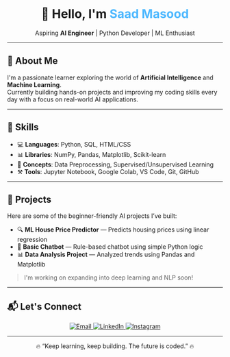 

<h1 align="center">👋 Hello, I'm <span style="color:#4db8ff">Saad Masood</span></h1>

<p align="center">
Aspiring <strong>AI Engineer</strong> | Python Developer | ML Enthusiast
</p>

---

## 🧠 About Me

I'm a passionate learner exploring the world of **Artificial Intelligence** and **Machine Learning**.  
Currently building hands-on projects and improving my coding skills every day with a focus on real-world AI applications.

---

## 💼 Skills

- 💻 **Languages**: Python, SQL, HTML/CSS  
- 📊 **Libraries**: NumPy, Pandas, Matplotlib, Scikit-learn  
- 🧠 **Concepts**: Data Preprocessing, Supervised/Unsupervised Learning  
- ⚒️ **Tools**: Jupyter Notebook, Google Colab, VS Code, Git, GitHub

---

## 🚀 Projects

Here are some of the beginner-friendly AI projects I’ve built:

- 🔍 **ML House Price Predictor** — Predicts housing prices using linear regression  
- 🧠 **Basic Chatbot** — Rule-based chatbot using simple Python logic  
- 📊 **Data Analysis Project** — Analyzed trends using Pandas and Matplotlib  

> I'm working on expanding into deep learning and NLP soon!

---

## 📬 Let's Connect

<p align="center">
  <a href="mailto:saadchahal000@gmail.com">
    <img src="https://img.shields.io/badge/Email-saadchahal000@gmail.com-blue?style=for-the-badge&logo=gmail&logoColor=white" alt="Email" />
  </a>
  <a href="https://www.linkedin.com/in/saad-masood-2b22262aa/">
    <img src="https://img.shields.io/badge/LinkedIn-View_Profile-blue?style=for-the-badge&logo=linkedin&logoColor=white" alt="LinkedIn" />
  </a>
  <a href="https://www.instagram.com/malik_saad_000">
    <img src="https://img.shields.io/badge/Instagram-@malik__saad__000-E4405F?style=for-the-badge&logo=instagram&logoColor=white" alt="Instagram" />
  </a>
</p>

---

<p align="center">
  🔥 “Keep learning, keep building. The future is coded.” 🔥
</p>

